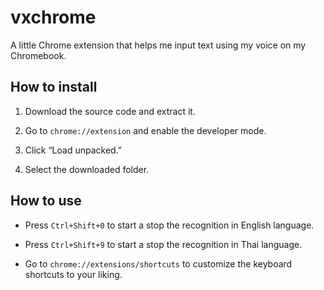 # vxchrome

A little Chrome extension that helps me input text using my voice on my Chromebook.

## How to install

1. Download the source code and extract it.

2. Go to `chrome://extension` and enable the developer mode.

3. Click “Load unpacked.”

4. Select the downloaded folder.

## How to use

- Press `Ctrl+Shift+0` to start a stop the recognition in English language.

- Press `Ctrl+Shift+9` to start a stop the recognition in Thai language.

- Go to `chrome://extensions/shortcuts` to customize the keyboard shortcuts to your liking.
